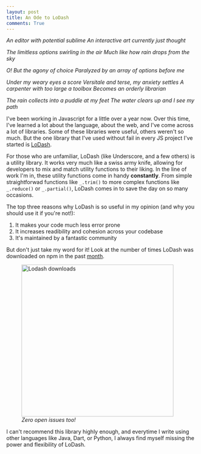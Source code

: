 ```yaml
---
layout: post
title: An Ode to LoDash 
comments: True
---
```


_An editor with potential sublime_
_An interactive art currently just thought_

_The limitless options swirling in the air_
_Much like how rain drops from the sky_

_O! But the agony of choice_
_Paralyzed by an array of options before me_

_Under my weary eyes a score_
_Versitale and terse, my anxiety settles_
_A carpenter with too large a toolbox_
_Becomes an orderly librarian_

_The rain collects into a puddle at my feet_
_The water clears up and I see my path_


I've been working in Javascript for a little over a year now. Over this time, I've learned a lot about the language, about the web, and I've come across a lot of libraries. Some of these libraries were useful, others weren't so much. But the one library that I've used without fail in every JS project I've started is [LoDash](https://lodash.com/). 

For those who are unfamiliar, LoDash (like Underscore, and a few others) is a utility library. It works very much like a swiss army knife, allowing for developers to mix and match utility functions to their liking. In the line of work I'm in, these utility functions come in handy __constantly__. From simple straightforwad functions like `_.trim()` to more complex functions like `_.reduce()` or `_.partial()`, LoDash comes in to save the day on so many occasions.

The top three reasons why LoDash is so useful in my opinion (and why you should use it if you're not!):
1. It makes your code much less error prone
2. It increases readibility and cohesion across your codebase
3. It's maintained by a fantastic community

But don't just take my word for it! Look at the number of times LoDash was downloaded on npm in the past [month](https://www.npmjs.com/package/lodash).

<figure>
  <img src="{{site.url}}/assets/pics/lodash_downloads.png" alt="Lodash downloads" width="400" height="auto">
  <figcaption><em>Zero open issues too!</em></figcaption>
</figure>

I can't recommend this library highly enough, and everytime I write using other languages like Java, Dart, or Python, I always find myself missing the power and flexibility of LoDash.